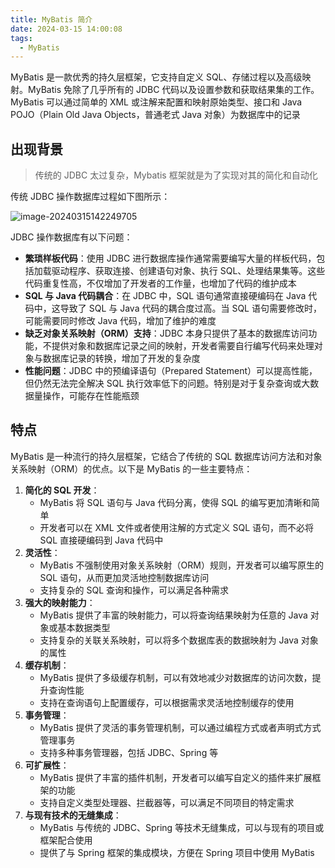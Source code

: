 ```yaml
---
title: MyBatis 简介
date: 2024-03-15 14:00:08
tags:
  - MyBatis
---
```

MyBatis 是一款优秀的持久层框架，它支持自定义 SQL、存储过程以及高级映射。MyBatis 免除了几乎所有的 JDBC 代码以及设置参数和获取结果集的工作。MyBatis 可以通过简单的 XML 或注解来配置和映射原始类型、接口和 Java POJO（Plain Old Java Objects，普通老式 Java 对象）为数据库中的记录

## 出现背景

> 传统的 JDBC 太过复杂，Mybatis 框架就是为了实现对其的简化和自动化

传统 JDBC 操作数据库过程如下图所示：

![image-20240315142249705](C:\Users\yunpeng.zhang\AppData\Roaming\Typora\typora-user-images\image-20240315142249705.png)

JDBC 操作数据库有以下问题：

- **繁琐样板代码**：使用 JDBC 进行数据库操作通常需要编写大量的样板代码，包括加载驱动程序、获取连接、创建语句对象、执行 SQL、处理结果集等。这些代码重复性高，不仅增加了开发者的工作量，也增加了代码的维护成本
- **SQL 与 Java 代码耦合**：在 JDBC 中，SQL 语句通常直接硬编码在 Java 代码中，这导致了 SQL 与 Java 代码的耦合度过高。当 SQL 语句需要修改时，可能需要同时修改 Java 代码，增加了维护的难度
- **缺乏对象关系映射（ORM）支持**：JDBC 本身只提供了基本的数据库访问功能，不提供对象和数据库记录之间的映射，开发者需要自行编写代码来处理对象与数据库记录的转换，增加了开发的复杂度
- **性能问题**：JDBC 中的预编译语句（Prepared Statement）可以提高性能，但仍然无法完全解决 SQL 执行效率低下的问题。特别是对于复杂查询或大数据量操作，可能存在性能瓶颈

## 特点

MyBatis 是一种流行的持久层框架，它结合了传统的 SQL 数据库访问方法和对象关系映射（ORM）的优点。以下是 MyBatis 的一些主要特点：

1. **简化的 SQL 开发**：
   - MyBatis 将 SQL 语句与 Java 代码分离，使得 SQL 的编写更加清晰和简单
   - 开发者可以在 XML 文件或者使用注解的方式定义 SQL 语句，而不必将 SQL 直接硬编码到 Java 代码中
2. **灵活性**：
   - MyBatis 不强制使用对象关系映射（ORM）规则，开发者可以编写原生的 SQL 语句，从而更加灵活地控制数据库访问
   - 支持复杂的 SQL 查询和操作，可以满足各种需求
3. **强大的映射能力**：
   - MyBatis 提供了丰富的映射能力，可以将查询结果映射为任意的 Java 对象或基本数据类型
   - 支持复杂的关联关系映射，可以将多个数据库表的数据映射为 Java 对象的属性
4. **缓存机制**：
   - MyBatis 提供了多级缓存机制，可以有效地减少对数据库的访问次数，提升查询性能
   - 支持在查询语句上配置缓存，可以根据需求灵活地控制缓存的使用
5. **事务管理**：
   - MyBatis 提供了灵活的事务管理机制，可以通过编程方式或者声明式方式管理事务
   - 支持多种事务管理器，包括 JDBC、Spring 等
6. **可扩展性**：
   - MyBatis 提供了丰富的插件机制，开发者可以编写自定义的插件来扩展框架的功能
   - 支持自定义类型处理器、拦截器等，可以满足不同项目的特定需求
7. **与现有技术的无缝集成**：
   - MyBatis 与传统的 JDBC、Spring 等技术无缝集成，可以与现有的项目或框架配合使用
   - 提供了与 Spring 框架的集成模块，方便在 Spring 项目中使用 MyBatis
